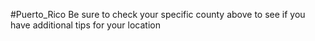 #Puerto_Rico
 Be sure to check your specific county above to see if you have additional tips for your location